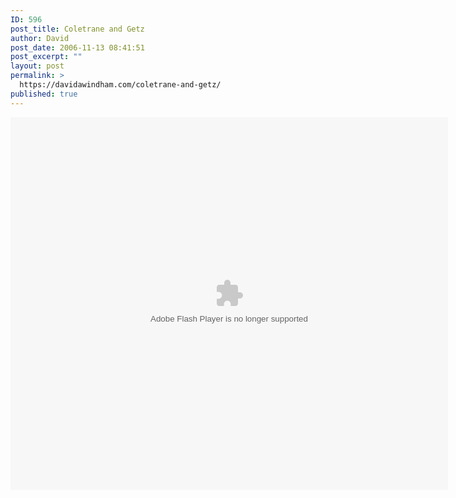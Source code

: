 ```yaml
---
ID: 596
post_title: Coletrane and Getz
author: David
post_date: 2006-11-13 08:41:51
post_excerpt: ""
layout: post
permalink: >
  https://davidawindham.com/coletrane-and-getz/
published: true
---
```

<embed style="width:700px; height:596px;" id="VideoPlayback" type="application/x-shockwave-flash" src="http://video.google.com/googleplayer.swf?docId=8309607948080115360&hl=en" flashvars=""> </embed>